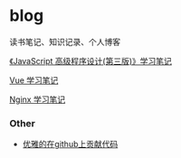 # blog

读书笔记、知识记录、个人博客

[《JavaScript 高级程序设计(第三版)》学习笔记](https://github.com/luobosiji/blog/tree/master/JavaScript%E9%AB%98%E7%BA%A7%E7%A8%8B%E5%BA%8F%E8%AE%BE%E8%AE%A1/00-index.md)

[Vue 学习笔记](https://github.com/luobosiji/blog/blob/master/Vue-record/00-statement.md)

[Nginx 学习笔记](https://github.com/luobosiji/blog/blob/master/Nginx/00-statement.md)

### Other
- [优雅的在github上贡献代码](https://github.com/luobosiji/blog/blob/master/Other/%E4%BC%98%E9%9B%85%E7%9A%84%E5%9C%A8github%E4%B8%8A%E8%B4%A1%E7%8C%AE%E4%BB%A3%E7%A0%81.md)
